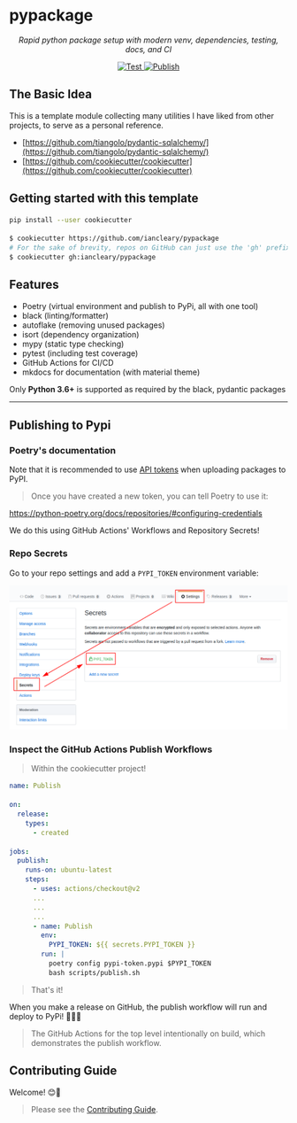 # pypackage

<p align="center">
    <em>Rapid python package setup with modern venv, dependencies, testing, docs, and CI</em>
</p>

<p align="center">
<a href="https://github.com/iancleary/pypackage/actions?query=workflow%3ATest" target="_blank">
    <img src="https://github.com/iancleary/pypackage/workflows/Test/badge.svg" alt="Test">
</a>
<a href="https://github.com/iancleary/pypackage/actions?query=workflow%3APublish" target="_blank">
    <img src="https://github.com/iancleary/pypackage/workflows/Publish/badge.svg" alt="Publish">
</a>
</p>

## The Basic Idea

This is a template module collecting many utilities I have liked from other projects, to serve as a personal reference.

- [https://github.com/tiangolo/pydantic-sqlalchemy/](https://github.com/tiangolo/pydantic-sqlalchemy/)
- [https://github.com/cookiecutter/cookiecutter](https://github.com/cookiecutter/cookiecutter)

## Getting started with this template

```bash
pip install --user cookiecutter

$ cookiecutter https://github.com/iancleary/pypackage
# For the sake of brevity, repos on GitHub can just use the 'gh' prefix
$ cookiecutter gh:iancleary/pypackage
```

## Features

- Poetry (virtual environment and publish to PyPi, all with one tool)
- black (linting/formatter)
- autoflake (removing unused packages)
- isort (dependency organization)
- mypy (static type checking)
- pytest (including test coverage)
- GitHub Actions for CI/CD
- mkdocs for documentation (with material theme)

Only **Python 3.6+** is supported as required by the black, pydantic packages

----------

## Publishing to Pypi

### Poetry's documentation

Note that it is recommended to use [API tokens](https://pypi.org/help/#apitoken) when uploading packages to PyPI.

>Once you have created a new token, you can tell Poetry to use it:

<https://python-poetry.org/docs/repositories/#configuring-credentials>

We do this using GitHub Actions' Workflows and Repository Secrets!

### Repo Secrets

Go to your repo settings and add a `PYPI_TOKEN` environment variable:

![Github Actions setup of Poetry token environment variable](images/Github-Secrets-PYPI_TOKEN-Setup.png)

### Inspect the GitHub Actions Publish Workflows

> Within the cookiecutter project!

```yml
name: Publish

on:
  release:
    types:
      - created

jobs:
  publish:
    runs-on: ubuntu-latest
    steps:
      - uses: actions/checkout@v2
      ...
      ...
      ...
      - name: Publish
        env:
          PYPI_TOKEN: ${{ secrets.PYPI_TOKEN }}
        run: |
          poetry config pypi-token.pypi $PYPI_TOKEN
          bash scripts/publish.sh
```

> That's it!

When you make a release on GitHub, the publish workflow will run and deploy to PyPi! 🚀🎉😎

> The GitHub Actions for the top level intentionally on build, which demonstrates the publish workflow.

## Contributing Guide

Welcome! 😊👋

> Please see the [Contributing Guide](CONTRIBUTING.md).
